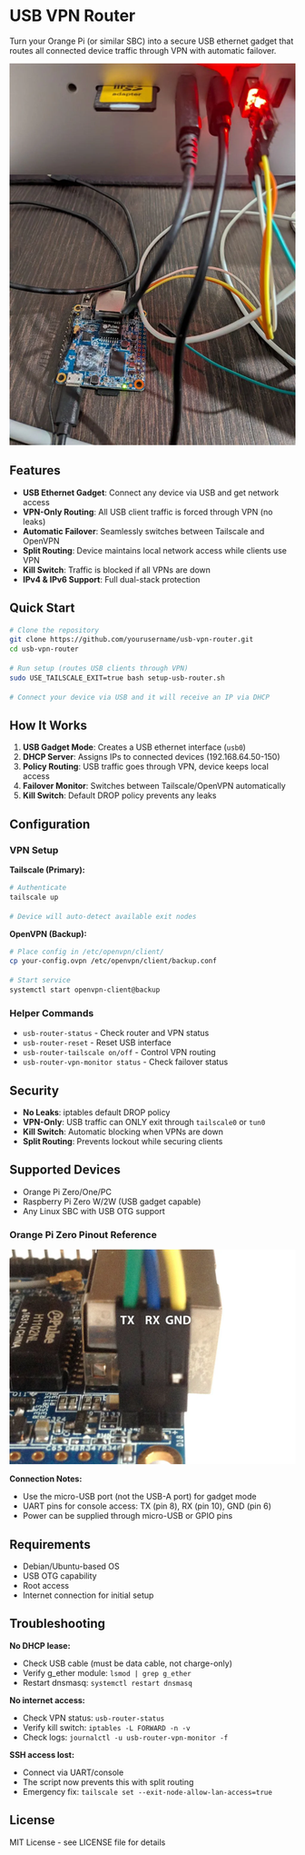 # USB VPN Router

Turn your Orange Pi (or similar SBC) into a secure USB ethernet gadget that routes all connected device traffic through VPN with automatic failover.

![Orange Pi Zero USB VPN Router Setup](images/orangepi-zero-setup.webp)

## Features

- **USB Ethernet Gadget**: Connect any device via USB and get network access
- **VPN-Only Routing**: All USB client traffic is forced through VPN (no leaks)
- **Automatic Failover**: Seamlessly switches between Tailscale and OpenVPN
- **Split Routing**: Device maintains local network access while clients use VPN
- **Kill Switch**: Traffic is blocked if all VPNs are down
- **IPv4 & IPv6 Support**: Full dual-stack protection

## Quick Start

```bash
# Clone the repository
git clone https://github.com/yourusername/usb-vpn-router.git
cd usb-vpn-router

# Run setup (routes USB clients through VPN)
sudo USE_TAILSCALE_EXIT=true bash setup-usb-router.sh

# Connect your device via USB and it will receive an IP via DHCP
```

## How It Works

1. **USB Gadget Mode**: Creates a USB ethernet interface (`usb0`)
2. **DHCP Server**: Assigns IPs to connected devices (192.168.64.50-150)
3. **Policy Routing**: USB traffic goes through VPN, device keeps local access
4. **Failover Monitor**: Switches between Tailscale/OpenVPN automatically
5. **Kill Switch**: Default DROP policy prevents any leaks

## Configuration

### VPN Setup

**Tailscale (Primary):**
```bash
# Authenticate
tailscale up

# Device will auto-detect available exit nodes
```

**OpenVPN (Backup):**
```bash
# Place config in /etc/openvpn/client/
cp your-config.ovpn /etc/openvpn/client/backup.conf

# Start service
systemctl start openvpn-client@backup
```

### Helper Commands

- `usb-router-status` - Check router and VPN status
- `usb-router-reset` - Reset USB interface
- `usb-router-tailscale on/off` - Control VPN routing
- `usb-router-vpn-monitor status` - Check failover status

## Security

- **No Leaks**: iptables default DROP policy
- **VPN-Only**: USB traffic can ONLY exit through `tailscale0` or `tun0`
- **Kill Switch**: Automatic blocking when VPNs are down
- **Split Routing**: Prevents lockout while securing clients

## Supported Devices

- Orange Pi Zero/One/PC
- Raspberry Pi Zero W/2W (USB gadget capable)
- Any Linux SBC with USB OTG support

### Orange Pi Zero Pinout Reference
![Orange Pi Zero Pinout](images/pinout.webp)

**Connection Notes:**
- Use the micro-USB port (not the USB-A port) for gadget mode
- UART pins for console access: TX (pin 8), RX (pin 10), GND (pin 6)
- Power can be supplied through micro-USB or GPIO pins

## Requirements

- Debian/Ubuntu-based OS
- USB OTG capability
- Root access
- Internet connection for initial setup

## Troubleshooting

**No DHCP lease:**
- Check USB cable (must be data cable, not charge-only)
- Verify g_ether module: `lsmod | grep g_ether`
- Restart dnsmasq: `systemctl restart dnsmasq`

**No internet access:**
- Check VPN status: `usb-router-status`
- Verify kill switch: `iptables -L FORWARD -n -v`
- Check logs: `journalctl -u usb-router-vpn-monitor -f`

**SSH access lost:**
- Connect via UART/console
- The script now prevents this with split routing
- Emergency fix: `tailscale set --exit-node-allow-lan-access=true`

## License

MIT License - see LICENSE file for details